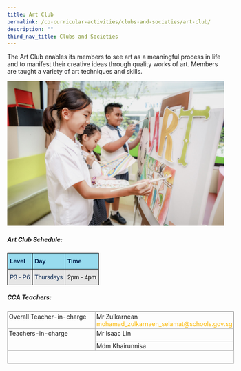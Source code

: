 ```yaml
---
title: Art Club
permalink: /co-curricular-activities/clubs-and-societies/art-club/
description: ""
third_nav_title: Clubs and Societies
---
```

The Art Club enables its members to see art as a meaningful process in life and to manifest their creative ideas through quality works of art. Members are taught a variety of art techniques and skills.  

 ![Art Club](/images/art%20club%201.jpg) 

##### Art Club Schedule:

<style type="text/css">
.tg  {border-collapse:collapse;border-spacing:0;}
.tg td{border-color:black;border-style:solid;border-width:1px;font-family:Arial, sans-serif;font-size:14px;
  overflow:hidden;padding:10px 5px;word-break:normal;}
.tg th{border-color:black;border-style:solid;border-width:1px;font-family:Arial, sans-serif;font-size:14px;
  font-weight:normal;overflow:hidden;padding:10px 5px;word-break:normal;}
.tg .tg-68er{background-color:#98DBEE;color:#00214D;font-weight:bold;text-align:left;vertical-align:top}
.tg .tg-qh3l{background-color:#E5E5E5;color:#00214D;text-align:left;vertical-align:top}
</style>
<table class="tg">
<thead>
  <tr>
    <th class="tg-68er"><span style="font-weight:700;color:#00214D">Level</span></th>
    <th class="tg-68er"><span style="font-weight:700;color:#00214D">Day</span></th>
    <th class="tg-68er"><span style="font-weight:700;color:#00214D">Time</span></th>
  </tr>
</thead>
<tbody>
  <tr>
    <td class="tg-qh3l"><span style="font-weight:400">P3 - P6</span></td>
    <td class="tg-qh3l"><span style="font-weight:400">Thursdays</span></td>
    <td class="tg-qh3l"><span style="font-weight:400;color:#000">2pm - 4pm</span></td>
  </tr>
</tbody>
</table>


##### CCA Teachers:  

<table class="iveo_table ives_tab_simple3 ive_eobj_left" cellspacing="0" cellpadding="0" border="1" style="margin: 0px 10px 0px 0px; outline: 0px; padding: 0px; border-collapse: collapse; float: left; border: 1px solid rgb(170, 170, 170); width: 527px; height: 122px;"><tbody style="margin: 0px; outline: 0px; padding: 0px;"><tr style="margin: 0px; outline: 0px; padding: 0px;"><td valign="top" style="margin: 0px; outline: 0px; padding: 2px; text-align: left; border: 1px solid rgb(170, 170, 170); width: 263px;">Overall Teacher-in-charge</td><td valign="top" style="margin: 0px; outline: 0px; padding: 2px; text-align: left; border: 1px solid rgb(170, 170, 170); width: 263px;">Mr Zulkarnean<br style="margin: 0px; outline: 0px; padding: 0px;"><a href="mailto:mohamad_zulkarnaen_selamat@schools.gov.sg" target="" style="margin: 0px; outline: 0px; padding: 0px; color: rgb(253, 185, 0); text-decoration: none;">mohamad_zulkarnaen_selamat@schools.gov.sg</a><br style="margin: 0px; outline: 0px; padding: 0px;"></td></tr><tr style="margin: 0px; outline: 0px; padding: 0px; height: 22pt;"><td rowspan="2" valign="top" style="margin: 0px; outline: 0px; padding: 2px; text-align: left; border: 1px solid rgb(170, 170, 170); width: 193pt;">Teachers-in-charge &nbsp; &nbsp;</td><td valign="top" style="margin: 0px; outline: 0px; padding: 2px; text-align: left; border: 1px solid rgb(170, 170, 170); width: 193pt;">Mr Isaac Lin<br style="margin: 0px; outline: 0px; padding: 0px;"></td></tr><tr style="margin: 0px; outline: 0px; padding: 0px;"><td style="margin: 0px; outline: 0px; padding: 2px; text-align: left; border: 1px solid rgb(170, 170, 170);"><span style="margin: 0px; outline: 0px; padding: 0px; text-align: justify;">Mdm Khairunnisa</span></td></tr></tbody></table>